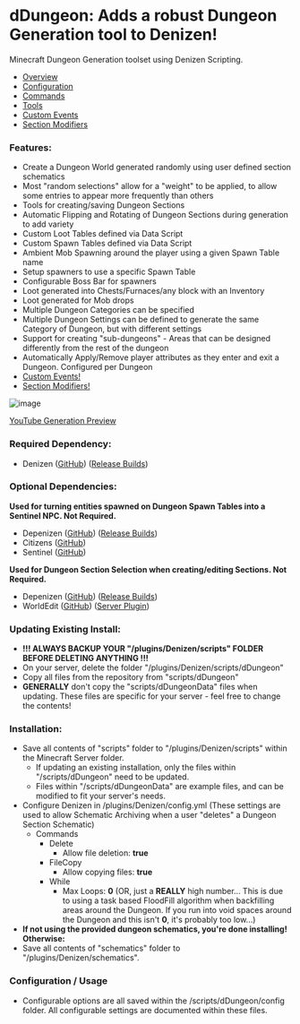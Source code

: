 # dDungeon: Adds a robust Dungeon Generation tool to Denizen!
Minecraft Dungeon Generation toolset using Denizen Scripting.

* [Overview](/docs/overview.md)
* [Configuration](/docs/configuration.md)
* [Commands](/docs/commands.md)
* [Tools](/docs/tools.md)
* [Custom Events](/docs/customEvents.md)
* [Section Modifiers](/docs/standardSectionModifiers.md)

### Features:
* Create a Dungeon World generated randomly using user defined section schematics
* Most "random selections" allow for a "weight" to be applied, to allow some entries to appear more frequently than others
* Tools for creating/saving Dungeon Sections
* Automatic Flipping and Rotating of Dungeon Sections during generation to add variety
* Custom Loot Tables defined via Data Script
* Custom Spawn Tables defined via Data Script
* Ambient Mob Spawning around the player using a given Spawn Table name
* Setup spawners to use a specific Spawn Table
* Configurable Boss Bar for spawners
* Loot generated into Chests/Furnaces/any block with an Inventory
* Loot generated for Mob drops
* Multiple Dungeon Categories can be specified
* Multiple Dungeon Settings can be defined to generate the same Category of Dungeon, but with different settings
* Support for creating "sub-dungeons" - Areas that can be designed differently from the rest of the dungeon
* Automatically Apply/Remove player attributes as they enter and exit a Dungeon. Configured per Dungeon
* [Custom Events!](docs/customEvents.md)
* [Section Modifiers!](docs/standardSectionModifiers.md)

![image](https://github.com/kitkatod/dDungeon/assets/100255227/302db807-985f-4996-976b-8f2540bb184d)

[YouTube Generation Preview](https://youtu.be/4291zh7caW4)

### Required Dependency:
- Denizen ([GitHub](https://github.com/DenizenScript/Denizen)) ([Release Builds](https://ci.citizensnpcs.co/job/Denizen/))

### Optional Dependencies:
**Used for turning entities spawned on Dungeon Spawn Tables into a Sentinel NPC. Not Required.**
- Depenizen ([GitHub](https://github.com/DenizenScript/Depenizen)) ([Release Builds](https://ci.citizensnpcs.co/job/Depenizen/))
- Citizens ([GitHub](https://github.com/CitizensDev/Citizens2))
- Sentinel ([GitHub](https://github.com/mcmonkeyprojects/Sentinel))

**Used for Dungeon Section Selection when creating/editing Sections. Not Required.**
- Depenizen ([GitHub](https://github.com/DenizenScript/Depenizen)) ([Release Builds](https://ci.citizensnpcs.co/job/Depenizen/))
- WorldEdit ([GitHub](https://github.com/EngineHub/WorldEdit)) ([Server Plugin](https://dev.bukkit.org/projects/worldedit))

### Updating Existing Install:
- **!!! ALWAYS BACKUP YOUR "/plugins/Denizen/scripts" FOLDER BEFORE DELETING ANYTHING !!!**
- On your server, delete the folder "/plugins/Denizen/scripts/dDungeon"
- Copy all files from the repository from "scripts/dDungeon"
- **GENERALLY** don't copy the "scripts/dDungeonData" files when updating. These files are specific for your server - feel free to change the contents!

### Installation:
- Save all contents of "scripts" folder to "/plugins/Denizen/scripts" within the Minecraft Server folder.
  - If updating an existing installation, only the files within "/scripts/dDungeon" need to be updated.
  - Files within "/scripts/dDungeonData" are example files, and can be modified to fit your server's needs.
- Configure Denizen in /plugins/Denizen/config.yml (These settings are used to allow Schematic Archiving when a user "deletes" a Dungeon Section Schematic)
  - Commands
    - Delete
      - Allow file deletion: **true**
    - FileCopy
      - Allow copying files: **true**
    - While
      - Max Loops: **0** (OR, just a **REALLY** high number... This is due to using a task based FloodFill algorithm when backfilling areas around the Dungeon. If you run into void spaces around the Dungeon and this isn't **0**, it's probably too low...)
- **If not using the provided dungeon schematics, you're done installing! Otherwise:**
-  Save all contents of "schematics" folder to "/plugins/Denizen/schematics".


### Configuration / Usage
- Configurable options are all saved within the /scripts/dDungeon/config folder. All configurable settings are documented within these files.
